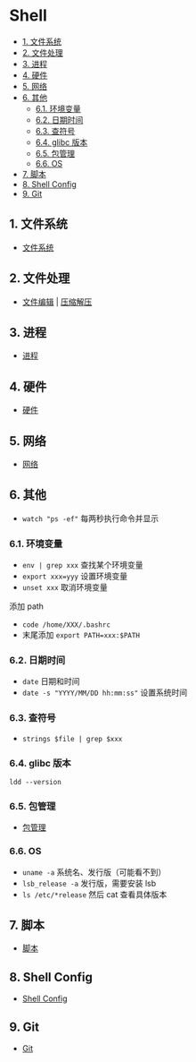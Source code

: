 # Shell

- [1. 文件系统](#1-文件系统)
- [2. 文件处理](#2-文件处理)
- [3. 进程](#3-进程)
- [4. 硬件](#4-硬件)
- [5. 网络](#5-网络)
- [6. 其他](#6-其他)
  - [6.1. 环境变量](#61-环境变量)
  - [6.2. 日期时间](#62-日期时间)
  - [6.3. 查符号](#63-查符号)
  - [6.4. glibc 版本](#64-glibc-版本)
  - [6.5. 包管理](#65-包管理)
  - [6.6. OS](#66-os)
- [7. 脚本](#7-脚本)
- [8. Shell Config](#8-shell-config)
- [9. Git](#9-git)

## 1. 文件系统

- [文件系统](./.details/Filesystem.md)

## 2. 文件处理

- [文件编辑](./.details/File%20Edit.md) | [压缩解压](./.details/File%20Compression.md)

## 3. 进程

- [进程](./.details/Process.md)

## 4. 硬件

- [硬件](./.details/Hardware.md)

## 5. 网络

- [网络](./.details/Network.md)

## 6. 其他

- `watch "ps -ef"` 每两秒执行命令并显示

### 6.1. 环境变量

- `env | grep xxx` 查找某个环境变量
- `export xxx=yyy` 设置环境变量
- `unset xxx` 取消环境变量

添加 path

- `code /home/XXX/.bashrc`
- 末尾添加 `export PATH=xxx:$PATH`

### 6.2. 日期时间

- `date` 日期和时间
- `date -s "YYYY/MM/DD hh:mm:ss"` 设置系统时间

### 6.3. 查符号

- `strings $file | grep $xxx`

### 6.4. glibc 版本

`ldd --version`

### 6.5. 包管理

- [包管理](./.details/Package%20Manager.md)

### 6.6. OS

- `uname -a` 系统名、发行版（可能看不到）
- `lsb_release -a` 发行版，需要安装 lsb
- `ls /etc/*release` 然后 cat 查看具体版本

## 7. 脚本

- [脚本](./.details/Script.md)

## 8. Shell Config

- [Shell Config](./.details/Shell%20Config.md)

## 9. Git

- [Git](./.details/Git.md)
